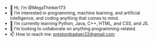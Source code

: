 - 👋 Hi, I’m @MegaThinker173
- 👀 I’m interested in programming, machine learning, and artificial intelligence, and coding anything that comes to mind.
- 🌱 I’m currently learning Python, Java, C++, HTML, and CSS, and JS.
- 💞️ I’m looking to collaborate on anything programming-related.
- 📫 How to reach me: prestonjbadger22@gmail.com

<!---
MegaThinker173/MegaThinker173 is a ✨ special ✨ repository because its `README.md` (this file) appears on your GitHub profile.
You can click the Preview link to take a look at your changes.
--->
